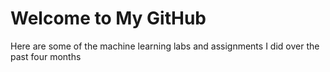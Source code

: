 # Welcome to My GitHub

Here are some of the machine learning labs and assignments I did over the past four months


